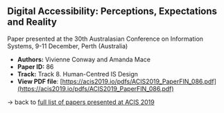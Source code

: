## Digital Accessibility: Perceptions, Expectations and Reality

Paper presented at the 30th Australasian Conference on Information Systems, 9-11 December, Perth (Australia)
- **Authors:** Vivienne Conway and Amanda Mace
- **Paper ID:** 86
- **Track:** Track 8. Human-Centred IS Design
- **View PDF file**: [https://acis2019.io/pdfs/ACIS2019_PaperFIN_086.pdf](https://acis2019.io/pdfs/ACIS2019_PaperFIN_086.pdf)

&rarr; back to [full list of papers presented at ACIS 2019](https://acis2019.io/)
